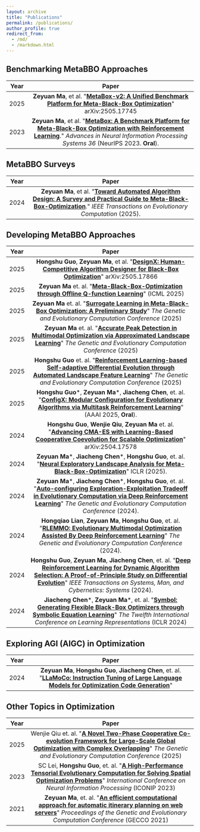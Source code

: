 ```yaml
---
layout: archive
title: "Publications"
permalink: /publications/
author_profile: true
redirect_from: 
  - /md/
  - /markdown.html
---
```


## Benchmarking MetaBBO Approaches

| Year | Paper |
|:---:|:---:|
| 2025 | **Zeyuan Ma**, et al. "[**MetaBox-v2: A Unified Benchmark Platform for Meta-Black-Box Optimization**](https://arxiv.org/abs/2505.17745)" arXiv:2505.17745 |
| 2023 | **Zeyuan Ma**, et al. "[**MetaBox: A Benchmark Platform for Meta-Black-Box Optimization with Reinforcement Learning**](https://neurips.cc/virtual/2023/oral/73737)." *Advances in Neural Information Processing Systems 36* (NeurIPS 2023. **Oral**). | 

## MetaBBO Surveys

| Year | Paper |
|:---:|:---:|
| 2024 | **Zeyuan Ma**, et al. "[**Toward Automated Algorithm Design: A Survey and Practical Guide to Meta-Black-Box-Optimization**](https://arxiv.org/abs/2411.00625)." *IEEE Transactions on Evolutionary Computation* (2025). | 

## Developing MetaBBO Approaches

| Year | Paper |
|:---:|:---:|
| 2025 | **Hongshu Guo**, **Zeyuan Ma**, et al. "[**DesignX: Human-Competitive Algorithm Designer for Black-Box Optimization**](https://arxiv.org/abs/2505.17866)" arXiv:2505.17866 |
| 2025 | **Zeyuan Ma** et. al. "[**Meta-Black-Box-Optimization through Offline Q-function Learning**](https://arxiv.org/abs/2505.02010)" (ICML 2025) |
| 2025 | **Zeyuan Ma** et. al. "[**Surrogate Learning in Meta-Black-Box Optimization: A Preliminary Study**](https://arxiv.org/abs/2503.18060)" *The Genetic and Evolutionary Computation Conference* (2025) |
| 2025 | **Zeyuan Ma** et. al. "[**Accurate Peak Detection in Multimodal Optimization via Approximated Landscape Learning**](https://arxiv.org/abs/2503.18066)" *The Genetic and Evolutionary Computation Conference* (2025) |
| 2025 | **Hongshu Guo** et. al. "[**Reinforcement Learning-based Self-adaptive Differential Evolution through Automated Landscape Feature Learning**](https://arxiv.org/abs/2503.18061)" *The Genetic and Evolutionary Computation Conference* (2025) |
| 2025 | **Hongshu Guo**\*, **Zeyuan Ma**\*, **Jiacheng Chen**, et. al. "[**ConfigX: Modular Configuration for Evolutionary Algorithms via Multitask Reinforcement Learning**](https://arxiv.org/abs/2412.07507)" (AAAI 2025, **Oral**). |
| 2024 | **Hongshu Guo**, **Wenjie Qiu**, **Zeyuan Ma** et. al. "[**Advancing CMA-ES with Learning-Based Cooperative Coevolution for Scalable Optimization**](https://arxiv.org/abs/2504.17578)" arXiv:2504.17578|
| 2024 | **Zeyuan Ma**\*, **Jiacheng Chen**\*, **Hongshu Guo**, et. al. "[**Neural Exploratory Landscape Analysis for Meta-Black-Box-Optimization**](https://openreview.net/forum?id=EEI5R89Cmv)" ICLR (2025). |
| 2024 | **Zeyuan Ma**\*, **Jiacheng Chen**\*, **Hongshu Guo**, et. al. "[**Auto-configuring Exploration-Exploitation Tradeoff in Evolutionary Computation via Deep Reinforcement Learning**](https://arxiv.org/pdf/2404.08239.pdf)" *The Genetic and Evolutionary Computation Conference* (2024). |
| 2024 | **Hongqiao Lian**, **Zeyuan Ma**, **Hongshu Guo**, et. al. "[**RLEMMO: Evolutionary Multimodal Optimization Assisted By Deep Reinforcement Learning**](https://arxiv.org/pdf/2404.08242.pdf)" *The Genetic and Evolutionary Computation Conference* (2024). |
| 2024 | **Hongshu Guo**, **Zeyuan Ma**, **Jiacheng Chen**, et. al. "[**Deep Reinforcement Learning for Dynamic Algorithm Selection: A Proof-of-Principle Study on Differential Evolution**](https://ieeexplore.ieee.org/abstract/document/10496708)" *IEEE Transactions on Systems, Man, and Cybernetics: Systems* (2024). |
| 2024 | **Jiacheng Chen**\*, **Zeyuan Ma**\*, et. al. "[**Symbol: Generating Flexible Black-Box Optimizers through Symbolic Equation Learning**](https://openreview.net/forum?id=vLJcd43U7a&noteId=Z5vpEil2mt)" *The Twelfth International Conference on Learning Representations* (ICLR 2024) |

## Exploring AGI (AIGC) in Optimization

| Year | Paper |
|:---:|:---:|
| 2024 | **Zeyuan Ma**, **Hongshu Guo**, **Jiacheng Chen**, et. al. "[**LLaMoCo: Instruction Tuning of Large Language Models for Optimization Code Generation**](https://arxiv.org/abs/2403.01131)" |

## Other Topics in Optimization

| Year | Paper |
|:---:|:---:|
| 2025 | Wenjie Qiu et. al. "[**A Novel Two-Phase Cooperative Co-evolution Framework for Large-Scale Global Optimization with Complex Overlapping**](https://arxiv.org/abs/2503.21797)" *The Genetic and Evolutionary Computation Conference* (2025) |
| 2023 | SC Lei, **Hongshu Guo**, et. al. "[**A High-Performance Tensorial Evolutionary Computation for Solving Spatial Optimization Problems**](https://link.springer.com/chapter/10.1007/978-981-99-8126-7_27)" *International Conference on Neural Information Processing* (ICONIP 2023) |
| 2021 | **Zeyuan Ma**, et. al. "[**An efficient computational approach for automatic itinerary planning on web servers**](https://dl.acm.org/doi/abs/10.1145/3449639.3459301)" *Proceedings of the Genetic and Evolutionary Computation Conference* (GECCO 2021) |


